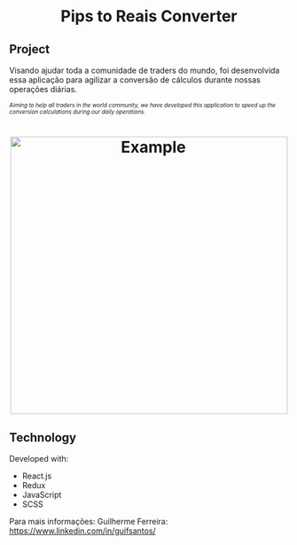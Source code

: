 <h1 align="center"> 
	Pips to Reais Converter
</h1>

## Project

Visando ajudar toda a comunidade de traders do mundo, foi desenvolvida essa aplicação para agilizar a conversão de cálculos durante nossas operações diárias.

<p style="font-size: 10px"><i>
Aiming to help all traders in the world community, we have developed this application to speed up the conversion calculations during our daily operations.
</i></p>
<h1 align="center">
    <img alt="Example" title="Example" src="https://raw.githubusercontent.com/Guilherme-Ferreira2107/ConverterPipsInReal/master/src/images/Conversor-de-Pontos-para-Real.gif?raw=true" width="500px" />
</h1>


## Technology

Developed with:

- React.js
- Redux
- JavaScript
- SCSS

Para mais informações: Guilherme Ferreira: https://www.linkedin.com/in/guifsantos/
